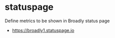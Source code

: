 # statuspage

Define metrics to be shown in Broadly status page 
  - https://broadly1.statuspage.io

